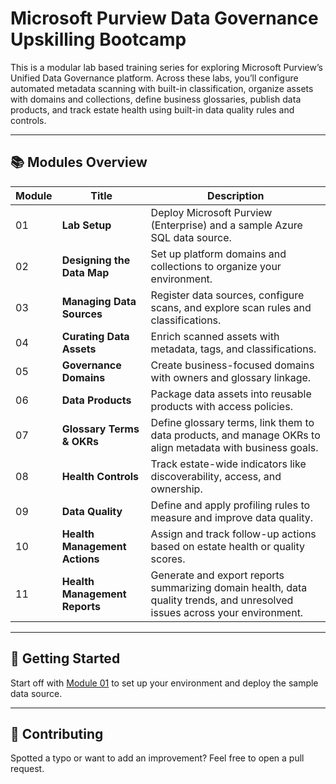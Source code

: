 # Microsoft Purview Data Governance Upskilling Bootcamp


This is a modular lab based training series for exploring Microsoft Purview’s Unified Data Governance platform. Across these labs, you’ll configure automated metadata scanning with built-in classification, organize assets with domains and collections, define business glossaries, publish data products, and track estate health using built-in data quality rules and controls.

---

## 📚 Modules Overview

| Module | Title                                  | Description |
|--------|----------------------------------------|-------------|
| 01     | **Lab Setup**                          | Deploy Microsoft Purview (Enterprise) and a sample Azure SQL data source. |
| 02     | **Designing the Data Map**             | Set up platform domains and collections to organize your environment. |
| 03     | **Managing Data Sources**              | Register data sources, configure scans, and explore scan rules and classifications. |
| 04     | **Curating Data Assets**               | Enrich scanned assets with metadata, tags, and classifications. |
| 05     | **Governance Domains**                 | Create business-focused domains with owners and glossary linkage. |
| 06     | **Data Products**                      | Package data assets into reusable products with access policies. |
| 07     | **Glossary Terms & OKRs**              | Define glossary terms, link them to data products, and manage OKRs to align metadata with business goals. |
| 08     | **Health Controls**                    | Track estate-wide indicators like discoverability, access, and ownership. |
| 09     | **Data Quality**                       | Define and apply profiling rules to measure and improve data quality. |
| 10     | **Health Management Actions**          | Assign and track follow-up actions based on estate health or quality scores. |
| 11     | **Health Management Reports**          | Generate and export reports summarizing domain health, data quality trends, and unresolved issues across your environment. |
---

## 🚀 Getting Started

Start off with [Module 01](modules/module01.md) to set up your environment and deploy the sample data source.

---

## 🤝 Contributing

Spotted a typo or want to add an improvement? Feel free to open a pull request.

